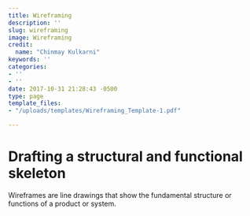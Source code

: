 ```yaml
---
title: Wireframing
description: ''
slug: wireframing
image: Wireframing
credit:
  name: "Chinmay Kulkarni"
keywords: ''
categories:
- ''
- ''
date: 2017-10-31 21:28:43 -0500
type: page
template_files:
- "/uploads/templates/Wireframing_Template-1.pdf"

---
```

# Drafting a structural and functional skeleton

Wireframes are line drawings that show the fundamental structure or functions of a product or system.
